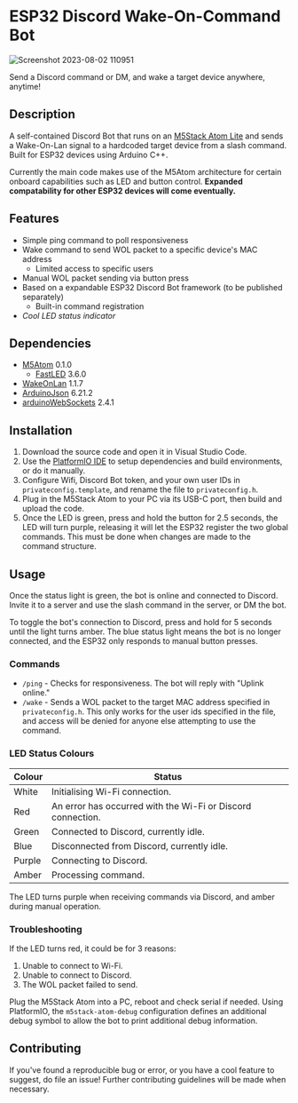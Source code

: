 # ESP32 Discord Wake-On-Command Bot
![Screenshot 2023-08-02 110951](https://github.com/Blocker226/ESP32-Discord-WakeOnCommand/assets/6292676/a28d357d-0267-4ea9-b922-60c7b87f66b8)

Send a Discord command or DM, and wake a target device anywhere, anytime!

## Description
A self-contained Discord Bot that runs on an [M5Stack Atom Lite](https://shop.m5stack.com/products/atom-lite-esp32-development-kit) and sends  a Wake-On-Lan signal to a hardcoded target device from a slash command. Built for ESP32 devices using Arduino C++.

Currently the main code makes use of the M5Atom architecture for certain onboard capabilities such as LED and button control. **Expanded compatability for other ESP32 devices will come eventually.**

## Features
- Simple ping command to poll responsiveness
- Wake command to send WOL packet to a specific device's MAC address
    - Limited access to specific users
- Manual WOL packet sending via button press
- Based on a expandable ESP32 Discord Bot framework (to be published separately)
    - Built-in command registration
- *Cool LED status indicator*

## Dependencies
- [M5Atom](https://github.com/m5stack/M5Atom) 0.1.0
    - [FastLED](https://github.com/FastLED/FastLED) 3.6.0
- [WakeOnLan](https://github.com/a7md0/WakeOnLan) 1.1.7
- [ArduinoJson](https://github.com/bblanchon/ArduinoJson) 6.21.2
- [arduinoWebSockets](https://github.com/Links2004/arduinoWebSockets) 2.4.1

## Installation
1. Download the source code and open it in Visual Studio Code.
2. Use the [PlatformIO IDE](https://platformio.org/install/ide?install=vscode) to setup dependencies and build environments, or do it manually.
4. Configure Wifi, Discord Bot token, and your own user IDs in `privateconfig.template`, and rename the file to `privateconfig.h`.
5. Plug in the M5Stack Atom to your PC via its USB-C port, then build and upload the code.
6. Once the LED is green, press and hold the button for 2.5 seconds, the LED will turn purple, releasing it will let the ESP32 register the two global commands. This must be done when changes are made to the command structure.

## Usage

Once the status light is green, the bot is online and connected to Discord. Invite it to a server and use the slash command in the server, or DM the bot.

To toggle the bot's connection to Discord, press and hold for 5 seconds until the light turns amber. The blue status light means the bot is no longer connected, and the ESP32 only responds to manual button presses.

### Commands
- `/ping` - Checks for responsiveness. The bot will reply with "Uplink online."
- `/wake` - Sends a WOL packet to the target MAC address specified in `privateconfig.h`. This only works for the user ids specified in the file, and access will be denied for anyone else attempting to use the command.

### LED Status Colours
| Colour | Status                                                      |
|--------|-------------------------------------------------------------|
| White  | Initialising Wi-Fi connection.                              |
| Red    | An error has occurred with the Wi-Fi or Discord connection. |
| Green  | Connected to Discord, currently idle.                       |
| Blue   | Disconnected from Discord, currently idle.                  |
| Purple | Connecting to Discord.                                      |
| Amber  | Processing command.                                         |

The LED turns purple when receiving commands via Discord, and amber during manual operation.

### Troubleshooting
If the LED turns red, it could be for 3 reasons:

1. Unable to connect to Wi-Fi.
2. Unable to connect to Discord.
3. The WOL packet failed to send.

Plug the M5Stack Atom into a PC, reboot and check serial if needed. Using PlatformIO, the `m5stack-atom-debug` configuration defines an additional debug symbol to allow the bot to print additional debug information.

## Contributing

If you've found a reproducible bug or error, or you have a cool feature to suggest, do file an issue! Further contributing guidelines will be made when necessary.
